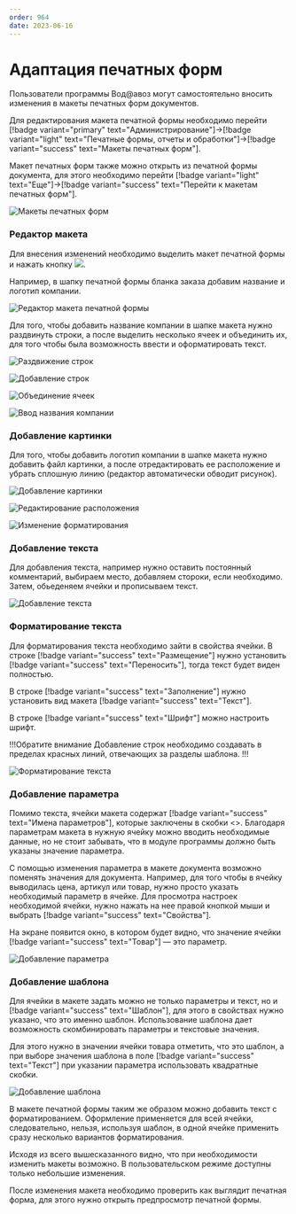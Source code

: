 ```yaml
---
order: 964
date: 2023-06-16
---
```


# Адаптация печатных форм

Пользователи программы Вод@авоз могут самостоятельно вносить изменения в макеты печатных форм документов.

Для редактирования макета печатной формы необходимо перейти [!badge variant="primary" text="Администрирование"]->[!badge variant="light" text="Печатные формы, отчеты и обработки"]->[!badge variant="success" text="Макеты печатных форм"].

Макет печатных форм также можно открыть из печатной формы документа, для этого необходимо перейти [!badge variant="light" text="Еще"]->[!badge variant="success" text="Перейти к макетам печатных форм"].

![Макеты печатных форм](/images/Макеты_печатных_форм.jpg)

### Редактор макета

Для внесения изменений необходимо выделить макет печатной формы и нажать кнопку ![](/images/Изменить_макет.jpg).

Например, в шапку печатной формы бланка заказа добавим название и логотип компании.

![Редактор макета печатной формы](/images/Редактор_макета.jpg)

Для того, чтобы добавить название компании в шапке макета нужно раздвинуть строки, а после выделить несколько ячеек и объединить их, для того чтобы была возможность ввести и оформатировать текст.

![Раздвижение строк](/static/Раздвинуть_строки.gif)

![Добавление строк](\images\администратор\шаблон.gif)

![Объединение ячеек](/static/Объединить_ячейки.gif)

![Ввод названия компании](/static/Ввод_текста.gif)

### Добавление картинки

Для того, чтобы добавить логотип компании в шапке макета нужно добавить файл картинки, а после отредактировать ее расположение и убрать сплошную линию (редактор автоматически обводит рисунок).

![Добавление картинки](/static/Добавить_картинку.gif)

![Редактирование расположения](/static/Расположить_картинку.gif)

![Изменение форматирования](/static/Убрать_линию.gif)

### Добавление текста

Для добавления текста, например нужно оставить постоянный комментарий, выбираем место, добавляем стороки, если необходимо. Затем, обьеденяем ячейки и прописываем текст. 

![Добавление текста](\images\администратор\шаблон1.gif)

### Форматирование текста

Для форматирования текста необходимо зайти в свойства ячейки. В строке [!badge variant="success" text="Размещение"] нужно установить [!badge variant="success" text="Переносить"], тогда текст будет виден полностью. 

В строке [!badge variant="success" text="Заполнение"] нужно установить вид макета [!badge variant="success" text="Текст"].

В строке [!badge variant="success" text="Шрифт"] можно настроить шрифт.

!!!Обратите внимание
Добавление строк необходимо создавать в пределах красных линий, отвечающих за разделы шаблона.
!!!

![Форматирование текста](\images\администратор\шаблон3.gif)

### Добавление параметра

Помимо текста, ячейки макета содержат [!badge variant="success" text="Имена параметров"], которые заключены в скобки <>. Благодаря параметрам макета в нужную ячейку можно вводить необходимые данные, но не стоит забывать, что в модуле программы должно быть указаны значение параметра.

С помощью изменения параметра в макете документа возможно поменять значения для документа. Например, для того чтобы в ячейку выводилась цена, артикул или товар, нужно просто указать необходимый параметр в ячейке. Для просмотра настроек необходимой ячейки, нужно нажать на нее правой кнопкой мыши и выбрать [!badge variant="success" text="Свойства"].

На экране появится окно, в котором будет видно, что значение ячейки [!badge variant="success" text="Товар"] — это параметр.

![Добавление параметра](\images\администратор\шаблон4.gif)

### Добавление шаблона

Для ячейки в макете задать можно не только параметры и текст, но и [!badge variant="success" text="Шаблон"], для этого в свойствах нужно указано, что это именно шаблон. Использование шаблона дает возможность скомбинировать параметры и текстовые значения. 

Для этого нужно в значении ячейки товара отметить, что это шаблон, а при выборе значения шаблона в поле [!badge variant="success" text="Текст"] при указании параметра использовать квадратные скобки.

![Добавление шаблона](\images\администратор\шаблон5.gif)

В макете печатной формы таким же образом можно добавить текст с форматированием. Оформление применяется для всей ячейки, следовательно, нельзя, используя шаблон, в одной ячейке применить сразу несколько вариантов форматирования.

Исходя из всего вышесказанного видно, что при необходимости изменить макеты возможно. В пользовательском режиме доступны только небольшие изменения.

После изменения макета необходимо проверить как выглядит печатная форма, для этого нужно открыть предпросмотр печатной формы.







